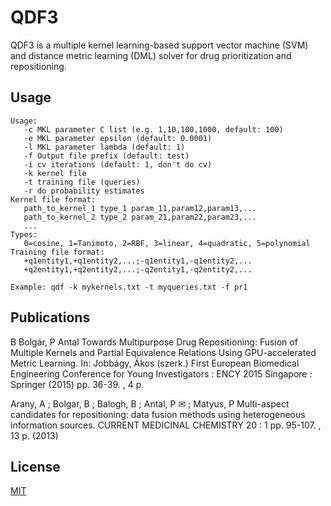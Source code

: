 # QDF3

QDF3 is a multiple kernel learning-based support vector machine (SVM) and distance metric learning (DML) solver for drug prioritization and repositioning.

## Usage

```
Usage: 
   -c MKL parameter C list (e.g. 1,10,100,1000, default: 100)
   -e MKL parameter epsilon (default: 0.0001)
   -l MKL parameter lambda (default: 1)
   -f Output file prefix (default: test)
   -i cv iterations (default: 1, don't do cv)
   -k kernel file
   -t training file (queries)
   -r do probability estimates
Kernel file format:
   path_to_kernel_1 type_1 param_11,param12,param13,...
   path_to_kernel_2 type_2 param_21,param22,param23,...
   ...
Types:
   0=cosine, 1=Tanimoto, 2=RBF, 3=linear, 4=quadratic, 5=polynomial
Training file format:
   +q1entity1,+q1entity2,...;-q1entity1,-q1entity2,...
   +q2entity1,+q2entity2,...;-q2entity1,-q2entity2,...

Example: qdf -k mykernels.txt -t myqueries.txt -f pr1
```

## Publications

B Bolgár, P Antal
Towards Multipurpose Drug Repositioning: Fusion of Multiple Kernels and Partial Equivalence Relations Using GPU-accelerated Metric Learning.
In: Jobbágy, Ákos (szerk.) First European Biomedical Engineering Conference for Young Investigators : ENCY 2015 Singapore : Springer (2015) pp. 36-39. , 4 p.

Arany, A ; Bolgar, B ; Balogh, B ; Antal, P ✉ ; Matyus, P
Multi-aspect candidates for repositioning: data fusion methods using heterogeneous information sources.
CURRENT MEDICINAL CHEMISTRY 20 : 1 pp. 95-107. , 13 p. (2013)

## License
[MIT](https://choosealicense.com/licenses/mit/)